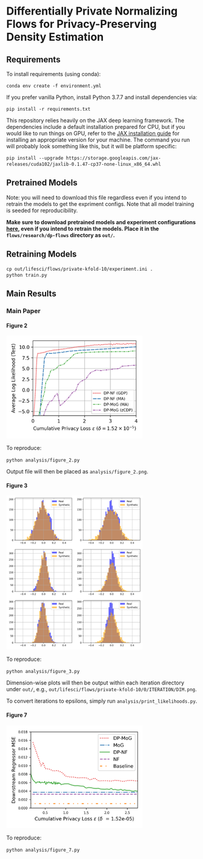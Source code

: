 # Differentially Private Normalizing Flows for Privacy-Preserving Density Estimation

## Requirements

To install requirements (using conda):

```setup
conda env create -f environment.yml
```

If you prefer vanilla Python, install Python 3.7.7 and install dependencies via:

```
pip install -r requirements.txt
```

This repository relies heavily on the JAX deep learning framework. The dependencies include a default installation prepared for CPU, but if you would like to run things on GPU, refer to the [JAX installation guide](https://github.com/google/jax#installation) for installing an appropriate version for your machine. The command you run will probably look something like this, but it will be platform specific:

```
pip install --upgrade https://storage.googleapis.com/jax-releases/cuda102/jaxlib-0.1.47-cp37-none-linux_x86_64.whl
```

## Pretrained Models

Note: you will need to download this file regardless even if you intend to retrain the models to get the expriment configs. Note that all model training is seeded for reproducibility.

**Make sure to download pretrained models and experiment configurations [here](https://drive.google.com/file/d/1CipD-FupRRz-bYcvgh0ZfcVkAupfH9Kw/view?usp=sharing), even if you intend to retrain the models. Place it in the `flows/research/dp-flows` directory as `out/`.**

## Retraining Models

```
cp out/lifesci/flows/private-kfold-10/experiment.ini .
python train.py
```

## Main Results

### Main Paper

#### Figure 2

<img src="analysis/figure_2.png" width="360" />

To reproduce:

`python analysis/figure_2.py`

Output file will then be placed as `analysis/figure_2.png`.

#### Figure 3

<img src="analysis/figure_3.png" width="360" />

To reproduce:

`python analysis/figure_3.py`

Dimension-wise plots will then be output within each iteration directory under `out/`, e.g., `out/lifesci/flows/private-kfold-10/0/ITERATION/DIM.png`.

To convert iterations to epsilons, simply run `analysis/print_likelihoods.py`.

#### Figure 7

<img src="analysis/figure_7.png" width="360" />

To reproduce:

`python analysis/figure_7.py`

